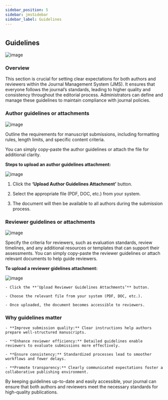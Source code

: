 ```yaml
---
sidebar_position: 5
sidebar: jmsSidebar
sidebar_label: Guidelines
---
```


#

## Guidelines

![image](/assets/images/guidelines.webp)

### Overview

This section is crucial for setting clear expectations for both authors and reviewers within the Journal Management System (JMS). It ensures that everyone follows the journal’s standards, leading to higher quality and consistency throughout the editorial process. Administrators can define and manage these guidelines to maintain compliance with journal policies.

### Author guidelines or attachments

![image](/assets/images/author-guideless-or.webp)

Outline the requirements for manuscript submissions, including formatting rules, length limits, and specific content criteria.

You can simply copy-paste the author guidelines or attach the file for additional clarity.

**Steps to upload an author guidelines attachment:**

![image](/assets/images/steps-to.webp)

1. Click the **‘Upload Author Guidelines Attachment’** button.

2. Select the appropriate file (PDF, DOC, etc.) from your system.

3. The document will then be available to all authors during the submission process.

### Reviewer guidelines or attachments

![image](/assets/images/revivewer-guide-attach.webp)

Specify the criteria for reviewers, such as evaluation standards, review timelines, and any additional resources or templates that can support their assessments. You can simply copy-paste the reviewer guidelines or attach relevant documents to help guide reviewers.

**To upload a reviewer gidelines attachment:**

![image](/assets/images/upload-reviewer-guidelines.webp)

    - Click the **‘Upload Reviewer Guidelines Attachments’** button.

    - Choose the relevant file from your system (PDF, DOC, etc.).

    - Once uploaded, the document becomes accessible to reviewers.

### Why guidelines matter

    - **Improve submission quality:** Clear instructions help authors prepare well-structured manuscripts.

    - **Enhance reviewer efficiency:** Detailed guidelines enable reviewers to evaluate submissions more effectively.

    - **Ensure consistency:** Standardized processes lead to smoother workflows and fewer delays.

    - **Promote transparency:** Clearly communicated expectations foster a collaborative publishing environment.

By keeping guidelines up-to-date and easily accessible, your journal can ensure that both authors and reviewers meet the necessary standards for high-quality publications.
